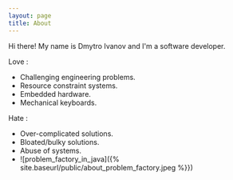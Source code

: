 ```yaml
---
layout: page
title: About
---
```


Hi there! My name is Dmytro Ivanov and I'm a software developer.

Love :

- Challenging engineering problems.
- Resource constraint systems.
- Embedded hardware.
- Mechanical keyboards.

Hate :

- Over-complicated solutions.
- Bloated/bulky solutions.
- Abuse of systems.
- ![problem_factory_in_java]({% site.baseurl/public/about_problem_factory.jpeg %}})